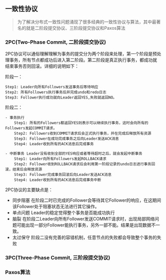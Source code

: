 ## 一致性协议
>为了解决分布式一致性问题涌现了很多经典的一致性协议与算法，其中最著名的就是二阶段提交协议、三阶段提交协议和Paxos算法

### 2PC(Two-Phase Commit, 二阶段提交协议)
2PC协议可以通俗理解理解为事务的提交分为两个阶段来处理，第一个阶段是预处理事务，所有节点都成功后进入第二阶段。第二阶段是真正执行事务，都成功就
结束事务否则回滚。详细的说明如下：

阶段一：

    Step1: Leader向所有Followers发送事务后等待响应
    Step2: 所有Followers执行事务后并完成undo和redo日志
    Step3: Follower执行成功就向Leader返回YES,失败就返回NO。

阶段二：

    - 事务执行
        Step1: 所有的Followers都返回YES则表示可以继续执行事务，这时会向所有的Followers发起COMMIT请求。
        Step2: Followers收到COMMIT请求后会正式执行事务，并在完成后释放所有资源
        Step3: Follower在成功完成事务之后向Leader发送ACK消息
        Step4: Leader收到所有的ACK消息后完成事务
        
    - 中断事务 Leader没有收到全部的YES响应或者等待超时之后，就会发起中断事务
        Step1: Leader向所有Followers发起ROLLBACK请求
        Step2: Follower收到ROLLBACK请求后会利用第一阶段记录的undo日志进行事务回滚，结束后会释放资源
        Step3: Follower完成事务回滚后向Leader发送ACK消息
        Step4: Leader收到所有的ACK消息后完成事务中断

2PC协议的主要缺点是：

- 同步阻塞  在阶段二时已完成的Follower会等待其它Follower的响应，在这期间该Follower处于阻塞状态无法进行其它操作。
- 单点问题  Leader的稳定觉得整个事务是否能成功执行
- 脑裂  在阶段二Leader向所有Follower发送COMMIT请求时，出现局部网络问题可能出现一部分Follower能执行事务，另外一部不能。结果是出现数据不一致。
- 太过保守   阶段二没有完善的容错机制，任意节点的失败都会导致整个事务的失败

### 3PC(Three-Phase Commit, 三阶段提交协议)


### Paxos算法

